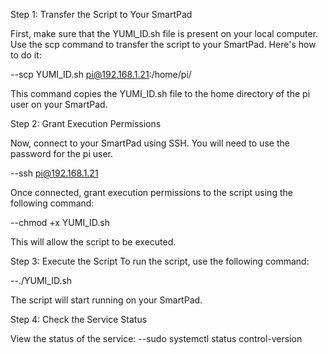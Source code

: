 Step 1: Transfer the Script to Your SmartPad

First, make sure that the YUMI_ID.sh file is present on your local computer. Use the scp command to transfer the script to your SmartPad. Here's how to do it:

--scp YUMI_ID.sh pi@192.168.1.21:/home/pi/

This command copies the YUMI_ID.sh file to the home directory of the pi user on your SmartPad.

Step 2: Grant Execution Permissions

Now, connect to your SmartPad using SSH. You will need to use the password for the pi user.

--ssh pi@192.168.1.21

Once connected, grant execution permissions to the script using the following command:

--chmod +x YUMI_ID.sh

This will allow the script to be executed.

Step 3: Execute the Script
To run the script, use the following command:

--./YUMI_ID.sh

The script will start running on your SmartPad.

Step 4: Check the Service Status

View the status of the service:
--sudo systemctl status control-version
